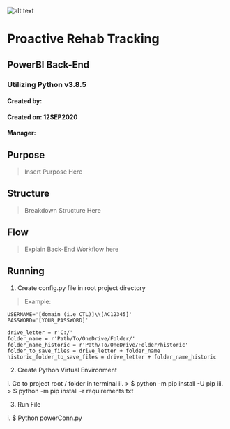 ![alt text](https://www.dwglogo.com/wp-content/uploads/2016/06/CenturyLink-Symbol-Logo.png "CenturyLink")
# Proactive Rehab Tracking
## PowerBI Back-End
### Utilizing Python v3.8.5


#### Created by: 
#### Created on: 12SEP2020
#### Manager: 


## Purpose

> Insert Purpose Here

## Structure

> Breakdown Structure Here

## Flow

> Explain Back-End Workflow here

## Running

1. Create config.py file in root project directory

> Example:

    USERNAME='[domain (i.e CTL)]\\[AC12345]' 
    PASSWORD='[YOUR_PASSWORD]'

    drive_letter = r'C:/' 
    folder_name = r'Path/To/OneDrive/Folder/'
    folder_name_historic = r'Path/To/OneDrive/Folder/historic'
    folder_to_save_files = drive_letter + folder_name
    historic_folder_to_save_files = drive_letter + folder_name_historic

2. Create Python Virtual Environment

i. Go to project root / folder in terminal
ii. > $ python -m pip install -U pip
iii. > $ python -m pip install -r requirements.txt

3. Run File

i. $ Python powerConn.py